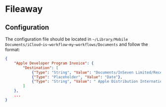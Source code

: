 # Fileaway

## Configuration

The configuration file should be located in `~/Library/Mobile Documents/iCloud~is~workflow~my~workflows/Documents` and follow the format:

```json
{
    "Apple Developer Program Invoice": {
        "Destination": [
            {"Type": "String", "Value": "Documents/InSeven Limited/Receipts/"},
            {"Type": "Placeholder", "Value": "Date"},
            {"Type": "String", "Value": " Apple Distribution International Apple Developer Program Invoice"}
        ]
    },
    ...
}
```
